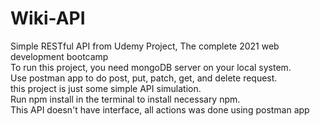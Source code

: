 # Wiki-API
Simple RESTful API from Udemy Project, The complete 2021 web development bootcamp<br>
To run this project, you need mongoDB server on your local system.<br>
Use postman app to do post, put, patch, get, and delete request.<br>
this project is just some simple API simulation.<br>
Run npm install in the terminal to install necessary npm.<br>
This API doesn't have interface, all actions was done using postman app <br>
